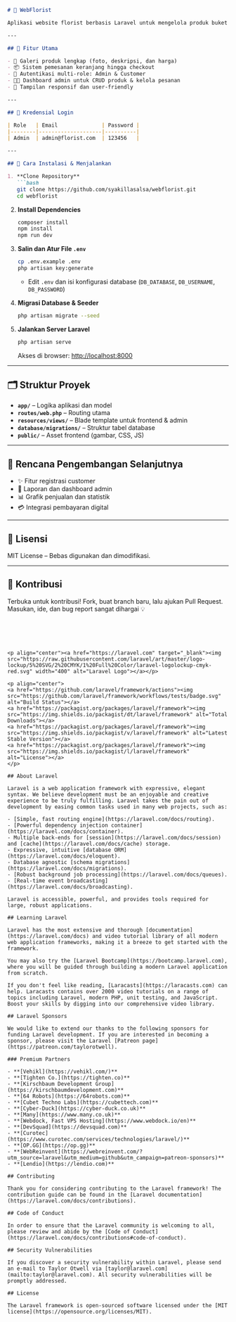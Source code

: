 
````markdown
# 🌸 WebFlorist

Aplikasi website florist berbasis Laravel untuk mengelola produk buket bunga, pesanan pelanggan, dan akses admin dengan antarmuka yang modern dan responsif.

---

## 🎯 Fitur Utama

- 🛒 Galeri produk lengkap (foto, deskripsi, dan harga)
- 📦 Sistem pemesanan keranjang hingga checkout
- 🔐 Autentikasi multi-role: Admin & Customer
- 🧑‍💻 Dashboard admin untuk CRUD produk & kelola pesanan
- 📱 Tampilan responsif dan user-friendly

---

## 🔐 Kredensial Login

| Role   | Email              | Password |
|--------|--------------------|----------|
| Admin  | admin@florist.com  | 123456   |

---

## 🚀 Cara Instalasi & Menjalankan

1. **Clone Repository**
   ```bash
   git clone https://github.com/syakillasalsa/webflorist.git
   cd webflorist
````

2. **Install Dependencies**

   ```bash
   composer install
   npm install
   npm run dev
   ```

3. **Salin dan Atur File `.env`**

   ```bash
   cp .env.example .env
   php artisan key:generate
   ```

   * Edit `.env` dan isi konfigurasi database (`DB_DATABASE`, `DB_USERNAME`, `DB_PASSWORD`)

4. **Migrasi Database & Seeder**

   ```bash
   php artisan migrate --seed
   ```

5. **Jalankan Server Laravel**

   ```bash
   php artisan serve
   ```

   Akses di browser: [http://localhost:8000](http://localhost:8000)

---

## 🗂️ Struktur Proyek

* **`app/`** – Logika aplikasi dan model
* **`routes/web.php`** – Routing utama
* **`resources/views/`** – Blade template untuk frontend & admin
* **`database/migrations/`** – Struktur tabel database
* **`public/`** – Asset frontend (gambar, CSS, JS)

---

## 🔧 Rencana Pengembangan Selanjutnya

* ✨ Fitur registrasi customer
* 🧾 Laporan dan dashboard admin
* 📊 Grafik penjualan dan statistik
* 💳 Integrasi pembayaran digital

---

## 📄 Lisensi

MIT License – Bebas digunakan dan dimodifikasi.

---

## 🤝 Kontribusi

Terbuka untuk kontribusi!
Fork, buat branch baru, lalu ajukan Pull Request.
Masukan, ide, dan bug report sangat dihargai 💡

```





<p align="center"><a href="https://laravel.com" target="_blank"><img src="https://raw.githubusercontent.com/laravel/art/master/logo-lockup/5%20SVG/2%20CMYK/1%20Full%20Color/laravel-logolockup-cmyk-red.svg" width="400" alt="Laravel Logo"></a></p>

<p align="center">
<a href="https://github.com/laravel/framework/actions"><img src="https://github.com/laravel/framework/workflows/tests/badge.svg" alt="Build Status"></a>
<a href="https://packagist.org/packages/laravel/framework"><img src="https://img.shields.io/packagist/dt/laravel/framework" alt="Total Downloads"></a>
<a href="https://packagist.org/packages/laravel/framework"><img src="https://img.shields.io/packagist/v/laravel/framework" alt="Latest Stable Version"></a>
<a href="https://packagist.org/packages/laravel/framework"><img src="https://img.shields.io/packagist/l/laravel/framework" alt="License"></a>
</p>

## About Laravel

Laravel is a web application framework with expressive, elegant syntax. We believe development must be an enjoyable and creative experience to be truly fulfilling. Laravel takes the pain out of development by easing common tasks used in many web projects, such as:

- [Simple, fast routing engine](https://laravel.com/docs/routing).
- [Powerful dependency injection container](https://laravel.com/docs/container).
- Multiple back-ends for [session](https://laravel.com/docs/session) and [cache](https://laravel.com/docs/cache) storage.
- Expressive, intuitive [database ORM](https://laravel.com/docs/eloquent).
- Database agnostic [schema migrations](https://laravel.com/docs/migrations).
- [Robust background job processing](https://laravel.com/docs/queues).
- [Real-time event broadcasting](https://laravel.com/docs/broadcasting).

Laravel is accessible, powerful, and provides tools required for large, robust applications.

## Learning Laravel

Laravel has the most extensive and thorough [documentation](https://laravel.com/docs) and video tutorial library of all modern web application frameworks, making it a breeze to get started with the framework.

You may also try the [Laravel Bootcamp](https://bootcamp.laravel.com), where you will be guided through building a modern Laravel application from scratch.

If you don't feel like reading, [Laracasts](https://laracasts.com) can help. Laracasts contains over 2000 video tutorials on a range of topics including Laravel, modern PHP, unit testing, and JavaScript. Boost your skills by digging into our comprehensive video library.

## Laravel Sponsors

We would like to extend our thanks to the following sponsors for funding Laravel development. If you are interested in becoming a sponsor, please visit the Laravel [Patreon page](https://patreon.com/taylorotwell).

### Premium Partners

- **[Vehikl](https://vehikl.com/)**
- **[Tighten Co.](https://tighten.co)**
- **[Kirschbaum Development Group](https://kirschbaumdevelopment.com)**
- **[64 Robots](https://64robots.com)**
- **[Cubet Techno Labs](https://cubettech.com)**
- **[Cyber-Duck](https://cyber-duck.co.uk)**
- **[Many](https://www.many.co.uk)**
- **[Webdock, Fast VPS Hosting](https://www.webdock.io/en)**
- **[DevSquad](https://devsquad.com)**
- **[Curotec](https://www.curotec.com/services/technologies/laravel/)**
- **[OP.GG](https://op.gg)**
- **[WebReinvent](https://webreinvent.com/?utm_source=laravel&utm_medium=github&utm_campaign=patreon-sponsors)**
- **[Lendio](https://lendio.com)**

## Contributing

Thank you for considering contributing to the Laravel framework! The contribution guide can be found in the [Laravel documentation](https://laravel.com/docs/contributions).

## Code of Conduct

In order to ensure that the Laravel community is welcoming to all, please review and abide by the [Code of Conduct](https://laravel.com/docs/contributions#code-of-conduct).

## Security Vulnerabilities

If you discover a security vulnerability within Laravel, please send an e-mail to Taylor Otwell via [taylor@laravel.com](mailto:taylor@laravel.com). All security vulnerabilities will be promptly addressed.

## License

The Laravel framework is open-sourced software licensed under the [MIT license](https://opensource.org/licenses/MIT).
